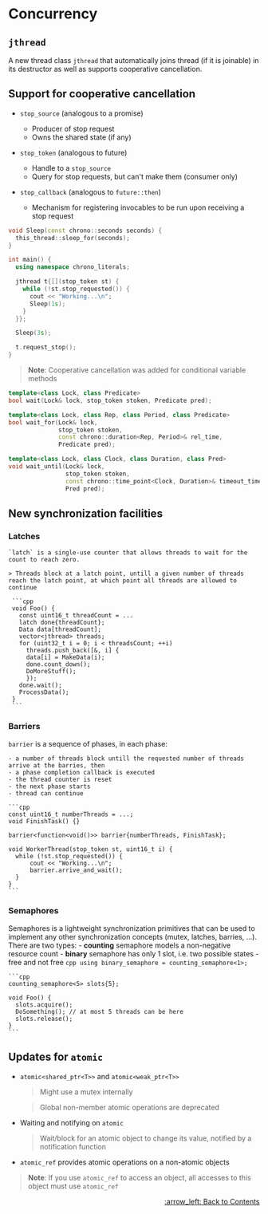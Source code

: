 # Concurrency

## `jthread`

  A new thread class `jthread` that automatically joins thread (if it is joinable)
  in its destructor as well as supports cooperative cancellation.

## Support for cooperative cancellation

  - `stop_source` (analogous to a promise)
    - Producer of stop request
    - Owns the shared state (if any)

  - `stop_token` (analogous to future)
    - Handle to a `stop_source`
    - Query for stop requests, but can't make them (consumer only)
  
  - `stop_callback` (analogous to `future::then`)
    - Mechanism for registering invocables to be run upon receiving a stop request

  ```cpp
  void Sleep(const chrono::seconds seconds) {
    this_thread::sleep_for(seconds);
  }

  int main() {
    using namespace chrono_literals;

    jthread t{[](stop_token st) {
      while (!st.stop_requested()) {
        cout << "Working...\n";
        Sleep(1s);
      }
    }};

    Sleep(3s);

    t.request_stop();
  }
  ```

  > **Note**: Cooperative cancellation was added for conditional variable methods

  ```cpp
  template<class Lock, class Predicate>
  bool wait(Lock& lock, stop_token stoken, Predicate pred);

  template<class Lock, class Rep, class Period, class Predicate>
  bool wait_for(Lock& lock,
                stop_token stoken,
                const chrono::duration<Rep, Period>& rel_time,
                Predicate pred);

  template<class Lock, class Clock, class Duration, class Pred>
  void wait_until(Lock& lock,
                  stop_token stoken,
                  const chrono::time_point<Clock, Duration>& timeout_time,
                  Pred pred);
  ```

## New synchronization facilities

  ### Latches

    `latch` is a single-use counter that allows threads to wait for the count to reach zero.

    > Threads block at a latch point, untill a given number of threads reach the latch point, at which point all threads are allowed to continue
    
     ```cpp
     void Foo() {
       const uint16_t threadCount = ...
       latch done{threadCount};
       Data data[threadCount];
       vector<jthread> threads;
       for (uint32_t i = 0; i < threadsCount; ++i)
         threads.push_back([&, i] {
	     data[i] = MakeData(i);
	     done.count_down();
	     DoMoreStuff();
         });
       done.wait();
       ProcessData();
     }
     ```

  ### Barriers
  
  `barrier` is a sequence of phases, in each phase:

    - a number of threads block untill the requested number of threads arrive at the barries, then
    - a phase completion callback is executed
    - the thread counter is reset
    - the next phase starts
    - thread can continue

    ```cpp
    const uint16_t numberThreads = ...;
    void FinishTask() {}

    barrier<function<void()>> barrier{numberThreads, FinishTask};

    void WorkerThread(stop_token st, uint16_t i) {
      while (!st.stop_requested()) {
          cout << "Working...\n";
          barrier.arrive_and_wait();
      }
    }
    ```
  
  ### Semaphores

  Semaphores is a lightweight synchronization primitives that can be used to implement any other synchronization concepts (mutex, latches, barries, ...). There are two types:
    - **counting** semaphore models a non-negative resource count
    - **binary** semaphore has only 1 slot, i.e. two possible states - free and not free
      ```cpp
      using binary_semaphore = counting_semaphore<1>;
      ```

    ```cpp
    counting_semaphore<5> slots{5};

    void Foo() {
      slots.acquire();
      DoSomething(); // at most 5 threads can be here
      slots.release();
    }
    ```

## Updates for `atomic`

  - `atomic<shared_ptr<T>>` and `atomic<weak_ptr<T>>`

    > Might use a mutex internally
  
    > Global non-member atomic operations are deprecated

  - Waiting and notifying on `atomic`
  
    > Wait/block for an atomic object to change its value, notified by a notification function

  - `atomic_ref` provides atomic operations on a non-atomic objects

  > **Note**: If you use `atomic_ref` to access an object, all accesses to this object must use `atomic_ref`

<p align="right"><a href="../README.md#contents">:arrow_left: Back to Contents</a></p>
